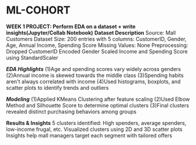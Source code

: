 # ML-COHORT
**WEEK 1 PROJECT: Perform EDA on a dataset + write insights(Jupyter/Collab Notebook)**
**Dataset Description**
Source: Mall Customers Dataset
Size: 200 entries with 5 columns: CustomerID, Gender, Age, Annual Income, Spending Score
Missing Values: None
Preprocessing:
Dropped CustomerID
Encoded Gender
Scaled Income and Spending Score using StandardScaler

***EDA Highlights***
(1)Age and spending scores vary widely across genders
(2)Annual income is skewed towards the middle class
(3)Spending habits aren't always correlated with income
(4)Used histograms, boxplots, and scatter plots to identify trends and outliers

***Modeling***
(1)Applied KMeans Clustering after feature scaling
(2)Used Elbow Method and Silhouette Score to determine optimal clusters
(3)Final clusters revealed distinct purchasing behaviors among groups

**Results & Insights**
5 clusters identified: High spenders, average spenders, low-income frugal, etc.
Visualized clusters using 2D and 3D scatter plots
Insights help mall managers target each segment with tailored offers
